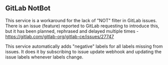 GitLab NotBot
-------------------------

This service is a workaround for the lack of "NOT" filter in GitLab issues.
There is an issue (feature) reported to GitLab requesting to introduce this,
but it has been planned, rephrased and delayed multiple times - https://gitlab.com/gitlab-org/gitlab-ce/issues/27747

This service automatically adds "negative" labels for all labels missing from issues.
It does it by subscribing to issue update webhook and updating the issue labels
whenever labels change.
